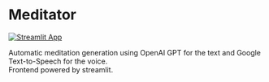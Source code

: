 # Meditator
[![Streamlit App](https://static.streamlit.io/badges/streamlit_badge_black_white.svg)](https://meditator.streamlit.app)

Automatic meditation generation using OpenAI GPT for the text and Google Text-to-Speech for the voice.  
Frontend powered by streamlit.
